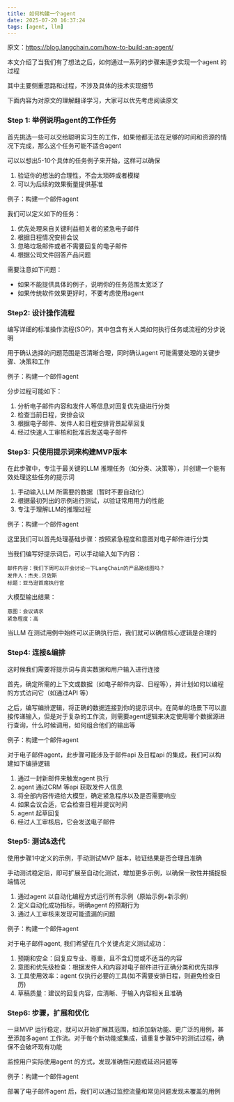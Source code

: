```yaml
---
title: 如何构建一个agent
date: 2025-07-20 16:37:24
tags: [agent, llm]
---
```




原文：https://blog.langchain.com/how-to-build-an-agent/

本文介绍了当我们有了想法之后，如何通过一系列的步骤来逐步实现一个agent 的过程

其中主要侧重思路和过程，不涉及具体的技术实现细节

下面内容为对原文的理解翻译学习，大家可以优先考虑阅读原文

<!-- more -->

### Step 1: 举例说明agent的工作任务

首先挑选一些可以交给聪明实习生的工作，如果他都无法在足够的时间和资源的情况下完成，那么这个任务可能不适合agent

可以以想出5-10个具体的任务例子来开始，这样可以确保

1. 验证你的想法的合理性，不会太琐碎或者模糊
2. 可以为后续的效果衡量提供基准



例子：构建一个邮件agent

我们可以定义如下的任务：

1. 优先处理来自关键利益相关者的紧急电子邮件
2. 根据日程情况安排会议
3. 忽略垃圾邮件或者不需要回复的电子邮件
4. 根据公司文件回答产品问题

需要注意如下问题：

- 如果不能提供具体的例子，说明你的任务范围太宽泛了
- 如果传统软件效果更好时，不要考虑使用agent



### Step2: 设计操作流程

编写详细的标准操作流程(SOP)，其中包含有关人类如何执行任务或流程的分步说明

用于确认选择的问题范围是否清晰合理，同时确认agent 可能需要处理的关键步骤、决策和工作



例子：构建一个邮件agent

分步过程可能如下：

1. 分析电子邮件内容和发件人等信息对回复优先级进行分类
2. 检查当前日程，安排会议
3. 根据电子邮件、发件人和日程安排背景起草回复
4. 经过快速人工审核和批准后发送电子邮件



### Step3: 只使用提示词来构建MVP版本

在此步骤中，专注于最关键的LLM 推理任务（如分类、决策等），并创建一个能有效处理这些任务的提示词

1. 手动输入LLM 所需要的数据（暂时不要自动化）
2. 根据最初列出的示例进行测试，以验证常用用力的性能
3. 专注于理解LLM的推理过程



例子：构建一个邮件agent

这里我们可以首先处理基础步骤：按照紧急程度和意图对电子邮件进行分类

当我们编写好提示词后，可以手动输入如下内容：

```
邮件内容：我们下周可以开会讨论一下LangChain的产品路线图吗？
发件人：杰夫.贝佐斯
标题：亚马逊首席执行官
```

大模型输出结果：

```
意图：会议请求
紧急程度：高
```

当LLM 在测试用例中始终可以正确执行后，我们就可以确信核心逻辑是合理的



### Step4: 连接&编排

 这时候我们需要将提示词与真实数据和用户输入进行连接

首先，确定所需的上下文或数据（如电子邮件内容、日程等），并计划如何以编程的方式访问它（如通过API 等）

之后，编写编排逻辑，将正确的数据连接到你的提示词中。在简单的场景下可以直接传递输入，但是对于复杂的工作流，则需要agent逻辑来决定使用哪个数据源进行查询，什么时候调用，如何组合他们的输出等



例子：构建一个邮件agent

对于电子邮件agent，此步骤可能涉及于邮件api 及日程api 的集成，我们可以构建如下编排逻辑

1. 通过一封新邮件来触发agent 执行
2. agent 通过CRM 等api 获取发件人信息
3. 将全部内容传递给大模型，确定紧急程序以及是否需要响应
4. 如果会议合适，它会检查日程并提议时间
5. agent 起草回复
6. 经过人工审核后，它会发送电子邮件



### Step5: 测试&迭代

使用步骤1中定义的示例，手动测试MVP 版本，验证结果是否合理且准确

手动测试稳定后，即可扩展至自动化测试，增加更多示例，以确保一致性并捕捉极端情况

1. 通过agent 以自动化编程方式运行所有示例（原始示例+新示例）
2. 定义自动化成功指标，明确agent 的预期行为
3. 通过人工审核来发现可能遗漏的问题



例子：构建一个邮件agent

对于电子邮件agent, 我们希望在几个关键点定义测试成功：

1. 预期和安全：回复应专业、尊重，且不含幻觉或不适当的内容
2. 意图和优先级检查：根据发件人和内容对电子邮件进行正确分类和优先排序
3. 工具使用效率：agent 仅执行必要的工具(如不需要安排日程，则避免检查日历)
4. 草稿质量：建议的回复内容，应清晰、于输入内容相关且准确



### Step6: 步骤，扩展和优化

一旦MVP 运行稳定，就可以开始扩展其范围，如添加新功能、更广泛的用例，甚至添加多agent 工作流。对于每个新功能或集成，请重复步骤5中的测试过程，确保不会破坏现有功能

监控用户实际使用agent 的方式，发现准确性问题或延迟问题等



例子：构建一个邮件agent

部署了电子邮件agent 后，我们可以通过监控流量和常见问题发现未覆盖的用例
